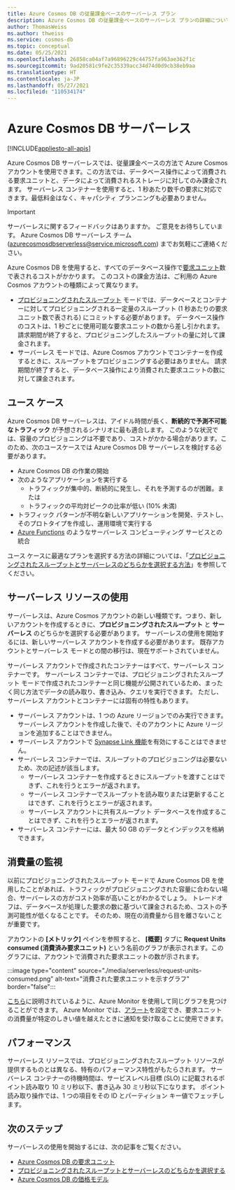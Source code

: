 ```yaml
---
title: Azure Cosmos DB の従量課金ベースのサーバーレス プラン
description: Azure Cosmos DB の従量課金ベースのサーバーレス プランの詳細について説明します。
author: ThomasWeiss
ms.author: thweiss
ms.service: cosmos-db
ms.topic: conceptual
ms.date: 05/25/2021
ms.openlocfilehash: 26858ca04af7a96896229c44757fa963ae362f1c
ms.sourcegitcommit: 9ad20581c9fe2c35339acc34d74d0d9cb38eb9aa
ms.translationtype: HT
ms.contentlocale: ja-JP
ms.lasthandoff: 05/27/2021
ms.locfileid: "110534174"
---
```

# <a name="azure-cosmos-db-serverless"></a>Azure Cosmos DB サーバーレス
[!INCLUDE[appliesto-all-apis](includes/appliesto-all-apis.md)]

Azure Cosmos DB サーバーレスでは、従量課金ベースの方法で Azure Cosmos アカウントを使用できます。この方法では、データベース操作によって消費される要求ユニットと、データによって消費されるストレージに対してのみ課金されます。 サーバーレス コンテナーを使用すると、1 秒あたり数千の要求に対応できます。最低料金はなく、キャパシティ プランニングも必要ありません。

> [!IMPORTANT] 
> サーバーレスに関するフィードバックはありますか。 ご意見をお待ちしています。 Azure Cosmos DB サーバーレス チーム ([azurecosmosdbserverless@service.microsoft.com](mailto:azurecosmosdbserverless@service.microsoft.com)) までお気軽にご連絡ください。

Azure Cosmos DB を使用すると、すべてのデータベース操作で[要求ユニット](request-units.md)数で表されるコストがかかります。 このコストの課金方法は、ご利用の Azure Cosmos アカウントの種類によって異なります。

- [プロビジョニングされたスループット](set-throughput.md) モードでは、データベースとコンテナーに対してプロビジョニングされる一定量のスループット (1 秒あたりの要求ユニット数で表される) にコミットする必要があります。 データベース操作のコストは、1 秒ごとに使用可能な要求ユニットの数から差し引かれます。 請求期間が終了すると、プロビジョニングしたスループットの量に対して課金されます。
- サーバーレス モードでは、Azure Cosmos アカウントでコンテナーを作成するときに、スループットをプロビジョニングする必要はありません。 請求期間が終了すると、データベース操作により消費された要求ユニットの数に対して課金されます。

## <a name="use-cases"></a>ユース ケース

Azure Cosmos DB サーバーレスは、アイドル時間が長く、**断続的で予測不可能なトラフィック** が予想されるシナリオに最も適合します。 このような状況では、容量のプロビジョニングは不要であり、コストがかかる場合があります。このため、次のユースケースでは Azure Cosmos DB サーバーレスを検討する必要があります。

- Azure Cosmos DB の作業の開始
- 次のようなアプリケーションを実行する
    - トラフィックが集中的、断続的に発生し、それを予測するのが困難。または
    - トラフィックの平均対ピークの比率が低い (10% 未満)
- トラフィック パターンが不明な新しいアプリケーションを開発、テストし、そのプロトタイプを作成し、運用環境で実行する
- [Azure Functions](../azure-functions/functions-overview.md) のようなサーバーレス コンピューティング サービスとの統合

ユース ケースに最適なプランを選択する方法の詳細については、「[プロビジョニングされたスループットとサーバーレスのどちらかを選択する方法](throughput-serverless.md)」を参照してください。

## <a name="using-serverless-resources"></a>サーバーレス リソースの使用

サーバーレスは、Azure Cosmos アカウントの新しい種類です。つまり、新しいアカウントを作成するときに、**プロビジョニングされたスループット** と **サーバーレス** のどちらかを選択する必要があります。 サーバーレスの使用を開始するには、新しいサーバーレス アカウントを作成する必要があります。 既存アカウントとサーバーレス モードとの間の移行は、現在サポートされていません。

サーバーレス アカウントで作成されたコンテナーはすべて、サーバーレス コンテナーです。 サーバーレス コンテナーでは、プロビジョニングされたスループット モードで作成されたコンテナーと同じ機能が公開されているため、まったく同じ方法でデータの読み取り、書き込み、クエリを実行できます。 ただし、サーバーレス アカウントとコンテナーには固有の特性もあります。

- サーバーレス アカウントは、1 つの Azure リージョンでのみ実行できます。 サーバーレス アカウントを作成した後で、そのアカウントに Azure リージョンを追加することはできません。
- サーバーレス アカウントで [Synapse Link 機能](synapse-link.md)を有効にすることはできません。
- サーバーレス コンテナーでは、スループットのプロビジョニングは必要ないため、次の記述が該当します。
    - サーバーレス コンテナーを作成するときにスループットを渡すことはできず、これを行うとエラーが返されます。
    - サーバーレス コンテナーでスループットを読み取りまたは更新することはできず、これを行うとエラーが返されます。
    - サーバーレス アカウントに共有スループット データベースを作成することはできず、これを行うとエラーが返されます。
- サーバーレス コンテナーには、最大 50 GB のデータとインデックスを格納できます。

## <a name="monitoring-your-consumption"></a>消費量の監視

以前にプロビジョニングされたスループット モードで Azure Cosmos DB を使用したことがあれば、トラフィックがプロビジョニングされた容量に合わない場合、サーバーレスの方がコスト効率が高いことがわかるでしょう。 トレードオフは、データベースが処理した要求の数に基づいて課金されるため、コストの予測可能性が低くなることです。 そのため、現在の消費量から目を離さないことが重要です。

アカウントの **[メトリック]** ペインを参照すると、 **[概要]** タブに **Request Units consumed (消費済み要求ユニット)** という名前のグラフが表示されます。このグラフには、アカウントで消費された要求ユニットの数が示されます。

:::image type="content" source="./media/serverless/request-units-consumed.png" alt-text="消費された要求ユニットを示すグラフ" border="false":::

[こちら](monitor-request-unit-usage.md)に説明されているように、Azure Monitor を使用して同じグラフを見つけることができます。 Azure Monitor では、[アラート](../azure-monitor/alerts/alerts-metric-overview.md)を設定でき、要求ユニットの消費量が特定のしきい値を越えたときに通知を受け取ることに使用できます。

## <a name="performance"></a><a id="performance"></a>パフォーマンス

サーバーレス リソースでは、プロビジョニングされたスループット リソースが提供するものとは異なる、特有のパフォーマンス特性がもたらされます。 サーバーレス コンテナーの待機時間は、サービスレベル目標 (SLO) に記載されるポイント読み取り 10 ミリ秒以下、書き込み 30 ミリ秒以下になります。 ポイント読み取り操作では、1 つの項目をその ID とパーティション キー値でフェッチします。

## <a name="next-steps"></a>次のステップ

サーバーレスの使用を開始するには、次の記事をご覧ください。

- [Azure Cosmos DB の要求ユニット](request-units.md)
- [プロビジョニングされたスループットとサーバーレスのどちらかを選択する](throughput-serverless.md)
- [Azure Cosmos DB の価格モデル](how-pricing-works.md)
